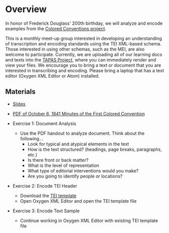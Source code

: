 # Overview

In honor of Frederick Douglass' 200th birthday, we will analyze and encode examples from the [Colored Conventions project](Colored). 

This is a monthly meet-up group interested in developing an understanding of transcription and encoding standards using the TEI XML-based schema. Those interested in using other schemas, such as the MEI, are also welcome to participate. Currently, we are uploading all of our learning docs and texts into the [TAPAS Project](TAPAS), where you can immediately render and view your files. We encourage you to bring a text or document that you are interested in transcribing and encoding. Please bring a laptop that has a text editor (Oxygen XML Editor or Atom) installed.

## Materials
- [Slides](/)
- [PDF of October 6, 1841 Minutes of the First Colored Convention](/Colored-Convention-Samples/1841-portland_minutes.pdf)
- Exercise 1: Document Analysis
  - Use the PDF handout to analyze document. Think about the following...
    - Look for typical and atypical elements in the text
    - How is the text structured? (headings, page breaks, paragraphs, etc.)
    - Is there front or back matter?
    - What is the level of representation
    - What type of editorial interventions would you make?
    - Are you going to identify people or locations?
    
- Exercise 2: Encode TEI Header
  - Download the [TEI template](/Colored-Convention-Samples/1841-portland-maine-sample.xml) 
  - Open Oxygen XML Editor and open the TEI template file

- Exercise 3: Encode Text Sample
  - Continue working in Oxygen XML Editor with existing TEI template file
